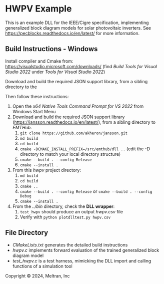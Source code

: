 # HWPV Example

This is an example DLL for the IEEE/Cigre specification, implementing generalized
block diagram models for solar photovoltaic inverters. See https://pecblocks.readthedocs.io/en/latest/ 
for more information.

## Build Instructions - Windows

Install compiler and Cmake from: https://visualstudio.microsoft.com/downloads/
(find *Build Tools for Visual Studio 2022* under *Tools for Visual Studio 2022*)

Download and build the required JSON support library, from a sibling directory
to the

Then follow these instructions:

1. Open the *x64 Native Tools Command Prompt for VS 2022* from Windows Start Menu
2. Download and build the required JSON support library (https://jansson.readthedocs.io/en/latest/), from a sibling directory to _EMTHub_.
    1. `git clone https://github.com/akheron/jansson.git`
    2. `md build`
    3. `cd build`
    4. `cmake -DCMAKE_INSTALL_PREFIX=/src/emthub/dll ..` (edit the -D directory to match your local directory structure)
    5. `cmake --build . --config Release`
    6. `cmake --install .`
3. From this _hwpv_ project directory:
    1. `md build`
    2. `cd build`
    3. `cmake ..`
    4. `cmake --build . --config Release` or `cmake --build . --config Debug`
    5. `cmake --install .`
3. From the _../bin_ directory, check the **DLL wrapper**:
    1. `test_hwpv` should produce an output _hwpv.csv_ file
    2. Verify with `python plotdlltest.py hwpv.csv`

## File Directory

- _CMakeLists.txt_ generates the detailed build instructions
- _hwpv.c_ implements forward evaluation of the trained generalized block diagram model
- _test_hwpv.c_ is a test harness, mimicking the DLL import and calling functions of a simulation tool

Copyright &copy; 2024, Meltran, Inc
